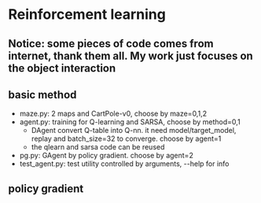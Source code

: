 # Reinforcement learning

## Notice: some pieces of code comes from internet, thank them all. My work just focuses on the object interaction

## basic method
* maze.py: 2 maps and CartPole-v0, choose by maze=0,1,2
* agent.py: training for Q-learning and SARSA, choose by method=0,1
  + DAgent convert Q-table into Q-nn. it need model/target_model, replay and batch_size=32 to converge. choose by agent=1
  + the qlearn and sarsa code can be reused
* pg.py: GAgent by policy gradient. choose by agent=2
* test_agent.py: test utility controlled by arguments, \-\-help for info

## policy gradient
